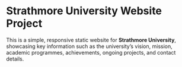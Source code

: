 # Strathmore University Website Project

This is a simple, responsive static website for **Strathmore University**, showcasing key information such as the university’s vision, mission, academic programmes, achievements, ongoing projects, and contact details.
